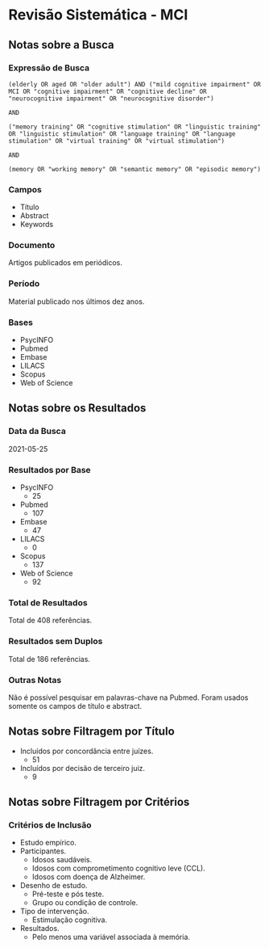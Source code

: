 # Revisão Sistemática - MCI

## Notas sobre a Busca

### Expressão de Busca

```
(elderly OR aged OR "older adult") AND ("mild cognitive impairment" OR MCI OR "cognitive impairment" OR "cognitive decline" OR "neurocognitive impairment" OR "neurocognitive disorder")

AND

("memory training" OR "cognitive stimulation" OR "linguistic training" OR "linguistic stimulation" OR "language training" OR "language stimulation" OR "virtual training" OR "virtual stimulation")

AND

(memory OR "working memory" OR "semantic memory" OR "episodic memory")
```

### Campos

- Título
- Abstract
- Keywords

### Documento

Artigos publicados em periódicos.

### Período

Material publicado nos últimos dez anos.

### Bases

- PsycINFO
- Pubmed
- Embase
- LILACS
- Scopus
- Web of Science

## Notas sobre os Resultados

### Data da Busca

2021-05-25

### Resultados por Base

- PsycINFO
  - 25
- Pubmed
  - 107
- Embase
  - 47
- LILACS
  - 0
- Scopus
  - 137
- Web of Science
  - 92

### Total de Resultados

Total de 408 referências.

### Resultados sem Duplos

Total de 186 referências.

### Outras Notas

Não é possível pesquisar em palavras-chave na Pubmed. Foram usados somente os campos de título e abstract.

## Notas sobre Filtragem por Título

- Incluídos por concordância entre juízes.
  - 51
- Incluídos por decisão de terceiro juiz.
  - 9

## Notas sobre Filtragem por Critérios

### Critérios de Inclusão

- Estudo empírico.
- Participantes.
  - Idosos saudáveis.
  - Idosos com comprometimento cognitivo leve (CCL).
  - Idosos com doença de Alzheimer.
- Desenho de estudo.
  - Pré-teste e pós teste.
  - Grupo ou condição de controle.
- Tipo de intervenção.
  - Estimulação cognitiva.
- Resultados.
  - Pelo menos uma variável associada à memória.
